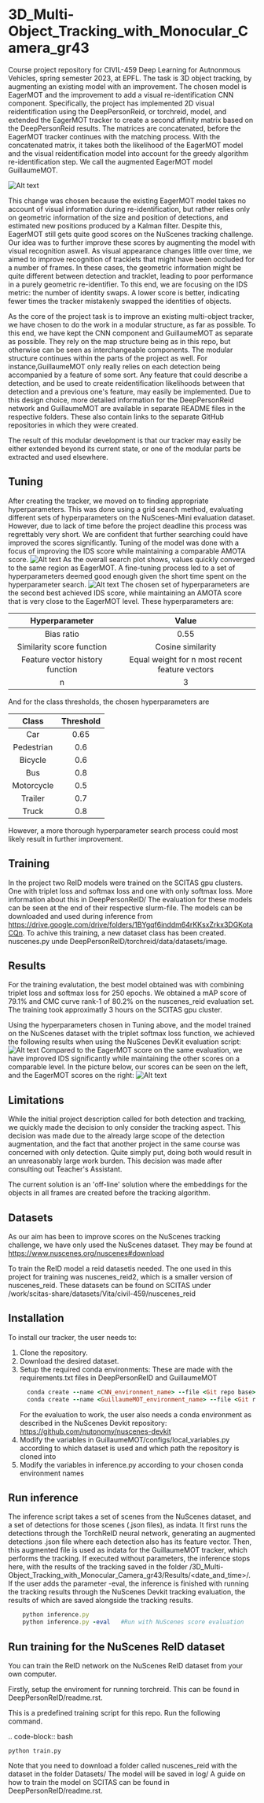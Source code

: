 # 3D_Multi-Object_Tracking_with_Monocular_Camera_gr43
Course project repository for CIVIL-459 Deep Learning for Autnonmous Vehicles, spring semester 2023, at EPFL. The task is 3D object tracking, by augmenting an existing model with an improvement. The chosen model is EagerMOT and the improvement to add a visual re-identification CNN component. Specifically, the project has implemented 2D visual reidentification using the DeepPersonReid, or torchreid, model, and extended the EagerMOT tracker to create a second affinity matrix based on the DeepPersonReid results. The matrices are concatenated, before the EagerMOT tracker continues with the matching process. With the concatenated matrix, it takes both the likelihood of the EagerMOT model and the visual reidentification model into account for the greedy algorithm re-identification step. We call the augmented EagerMOT model GuillaumeMOT.

![Alt text](Documentation/Diagrams/overall_blockscheme.png?raw=true "Title")

This change was chosen because the existing EagerMOT model takes no account of visual information during re-identification, but rather relies only on geometric information of the size and position of detections, and estimated new positions produced by a Kalman filter. Despite this, EagerMOT still gets quite good scores on the NuScenes tracking challenge. Our idea was to further improve these scores by augmenting the model with visual recognition aswell. As visual appearance changes little over time, we aimed to improve recognition of tracklets that might have been occluded for a number of frames. In these cases, the geometric information might be quite different between detection and tracklet, leading to poor performance in a purely geometric re-identifier. To this end, we are focusing on the IDS metric: the number of identity swaps. A lower score is better, indicating fewer times the tracker mistakenly swapped the identities of objects.

As the core of the project task is to improve an existing multi-object tracker, we have chosen to do the work in a modular structure, as far as possible. To this end, we have kept the CNN component and GuillaumeMOT as separate as possible. They rely on the map structure being as in this repo, but otherwise can be seen as interchangeable components. The modular structure continues within the parts of the project as well. For instance,GuillaumeMOT only really relies on each detection being accompanied by a feature of some sort. Any feature that could describe a detection, and be used to create reidentification likelihoods between that detection and a previous one's feature, may easily be implemented. Due to this design choice, more detailed information for the DeepPersonReid network and GuillaumeMOT are available in separate README files in the respective folders. These also contain links to the separate GitHub repositories in which they were created.

The result of this modular development is that our tracker may easily be either extended beyond its current state, or one of the modular parts be extracted and used elsewhere.

Tuning
---------------
After creating the tracker, we moved on to finding appropriate hyperparameters. This was done using a grid search method, evaluating different sets of hyperparameters on the NuScenes-Mini evaluation dataset. However, due to lack of time before the project deadline this process was regrettably very short. We are confident that further searching could have improved the scores significantly. Tuning of the model was done with a focus of improving the IDS score while maintaining a comparable AMOTA score.
![Alt text](Documentation/Diagrams/hyperparams_1.png?raw=true)
As the overall search plot shows, values quickly converged to the same region as EagerMOT. A fine-tuning process led to a set of hyperparameters deemed good enough given the short time spent on the hyperparameter search.
![Alt text](Documentation/Diagrams/hyperparams_2.png?raw=true)
The chosen set of hyperparameters are the second best achieved IDS score, while maintaining an AMOTA score that is very close to the EagerMOT level.
These hyperparameters are:

| Hyperparameter | Value |
| :-----:        | :---: |
| Bias ratio     | 0.55  |
| Similarity score function     | Cosine similarity |
| Feature vector history function | Equal weight for n most recent feature vectors |
| n | 3 |

And for the class thresholds, the chosen hyperparameters are

| Class   | Threshold |
| :-----: | :---: |
| Car | 0.65 |
| Pedestrian | 0.6 |
| Bicycle | 0.6 |
| Bus | 0.8  |
| Motorcycle | 0.5 |
| Trailer | 0.7 |
| Truck | 0.8 |

However, a more thorough hyperparameter search process could most likely result in further improvement.

Training
---------------
In the project two ReID models were trained on the SCITAS gpu clusters. One with triplet loss and softmax loss and one with only softmax loss. More information about this in DeepPersonReID/
The evaluation for these models can be seen at the end of their respective slurm-file. The models can be downloaded and used during inference from https://drive.google.com/drive/folders/1BYgqf6inddm64rKKsxZrkx3DGKotaCQn.
To achive this training, a new dataset class has been created. nuscenes.py unde DeepPersonReID/torchreid/data/datasets/image.

Results
---------------
For the training evalutation, the best model obtained was with combining triplet loss and softmax loss for 250 epochs. We obtained a mAP score of 79.1% and CMC curve rank-1 of 80.2% on the nuscenes_reid evaluation set. The training took approximatly 3 hours on the SCITAS gpu cluster.

Using the hyperparameters chosen in Tuning above, and the model trained on the NuScenes dataset with the triplet softmax loss function, we achieved the following results when using the NuScenes DevKit evaluation script:
![Alt text](Documentation/Diagrams/our_best_result.png?raw=true)
Compared to the EagerMOT score on the same evaluation, we have improved IDS significantly while maintaining the other scores on a comparable level. In the picture below, our scores can be seen on the left, and the EagerMOT scores on the right:
![Alt text](Documentation/Diagrams/compared_results_our_left_EagerMOT_right.png?raw=true)

Limitations
---------------
While the initial project description called for both detection and tracking, we quickly made the decision to only consider the tracking aspect. This decision was made due to the already large scope of the detection augmentation, and the fact that another project in the same course was concerned with only detection. Quite simply put, doing both would result in an unreasonably large work burden. This decision was made after consulting out Teacher's Assistant.

The current solution is an 'off-line' solution where the embeddings for the objects in all frames are created before the tracking algorithm. 

Datasets
---------------
As our aim has been to improve scores on the NuScenes tracking challenge, we have only used the NuScenes dataset. They may be found at https://www.nuscenes.org/nuscenes#download

To train the ReID model a reid datasetis needed. The one used in this project for training was nuscenes_reid2, which is a smaller version of nuscenes_reid. These datasets can be found on SCITAS under /work/scitas-share/datasets/Vita/civil-459/nuscenes_reid

Installation
---------------
To install our tracker, the user needs to:
1. Clone the repository.
2. Download the desired dataset.
3. Setup the required conda environments:
   These are made with the requirements.txt files in DeepPersonReID and GuillaumeMOT
   ```ruby
     conda create --name <CNN_environment_name> --file <Git repo base>/DeepPersonReID/requirements.txt
     conda create --name <GuillaumeMOT_environment_name> --file <Git repo base>/GuillaumeMOT/requirements_conda.txt
    ```
    For the evaluation to work, the user also needs a conda environment as described in the NuScenes Devkit repository: https://github.com/nutonomy/nuscenes-devkit
4. Modify the variables in GuillaumeMOT/configs/local_variables.py according to which dataset is used and which path the repository is cloned into
5. Modify the variables in inference.py according to your chosen conda environment names

Run inference
---------------
The inference script takes a set of scenes from the NuScenes dataset, and a set of detections for those scenes (.json files), as indata. It first runs the detections through the TorchReID neural network, generating an augmented detections .json file where each detection also has its feature vector. Then, this augmented file is used as indata for the GuillaumeMOT tracker, which performs the tracking. If executed without parameters, the inference stops here, with the results of the tracking saved in the folder <Gitrepo directory>/3D_Multi-Object_Tracking_with_Monocular_Camera_gr43/Results/<date_and_time>/. If the user adds the parameter -eval, the inference is finished with running the tracking results through the NuScenes Devkit tracking evaluation, the results of which are saved alongside the tracking results.
    
```ruby
    python inference.py
    python inference.py -eval   #Run with NuScenes score evaluation
```

Run training for the NuScenes ReID dataset
---------------
You can train the ReID network on the NuScenes ReID dataset from your own computer.

Firstly, setup the enviroment for running torchreid. This can be found in DeepPersonReID/readme.rst.

This is a predefined training script for this repo. Run the following command.

.. code-block:: bash

    python train.py


Note that you need to download a folder called nuscenes_reid with the dataset in the folder Datasets/
The model will be saved in log/
A guide on how to train the model on SCITAS can be found in DeepPersonReID/readme.rst.
